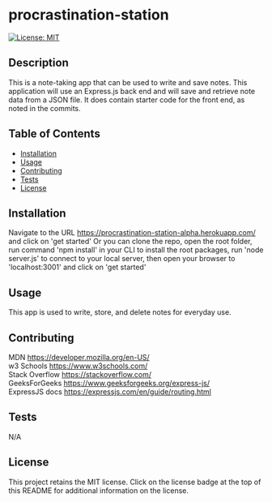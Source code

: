 # procrastination-station
  [![License: MIT](https://img.shields.io/badge/License-MIT-yellow.svg)](https://opensource.org/licenses/MIT)

  ## Description
  This is a note-taking app that can be used to write and save notes. This application will use an Express.js back end and will save and retrieve note data from a JSON file. It does contain starter code for the front end, as noted in the commits.

  ## Table of Contents
  - [Installation](#installation)
  - [Usage](#usage)
  - [Contributing](#contributing)
  - [Tests](#tests)
  - [License](#license)

  ## Installation
  Navigate to the URL https://procrastination-station-alpha.herokuapp.com/ and click on  'get started'   Or you can clone the repo, open the root folder, run command 'npm install' in your CLI to install the root packages, run 'node server.js' to connect to your local server, then open your browser to 'localhost:3001' and click on 'get started'
  
  ## Usage
  This app is used to write, store, and delete notes for everyday use.
  
  ## Contributing
  MDN https://developer.mozilla.org/en-US/  
  w3 Schools https://www.w3schools.com/  
  Stack Overflow https://stackoverflow.com/  
  GeeksForGeeks https://www.geeksforgeeks.org/express-js/  
  ExpressJS docs https://expressjs.com/en/guide/routing.html  

  ## Tests
  N/A

  ## License
  This project retains the MIT license.  Click on the license badge at the top of this README for additional information on the license.
